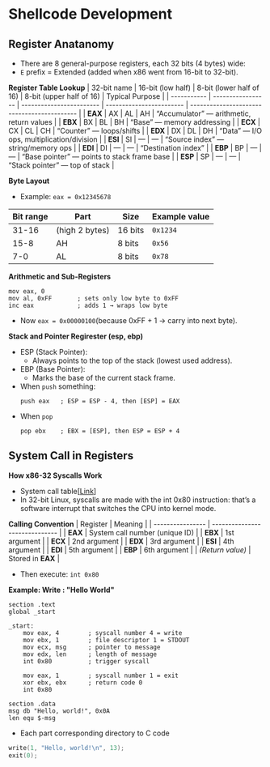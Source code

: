 # Shellcode Development

## Register Anatanomy
- There are 8 general-purpose registers, each 32 bits (4 bytes) wide:
- `E` prefix = Extended (added when x86 went from 16-bit to 32-bit).

__Register Table Lookup__
| 32-bit name | 16-bit (low half) | 8-bit (lower half of 16) | 8-bit (upper half of 16) | Typical Purpose                             |
| ----------- | ----------------- | ------------------------ | ------------------------ | ------------------------------------------- |
| **EAX**     | AX                | AL                       | AH                       | “Accumulator” — arithmetic, return values   |
| **EBX**     | BX                | BL                       | BH                       | “Base” — memory addressing                  |
| **ECX**     | CX                | CL                       | CH                       | “Counter” — loops/shifts                    |
| **EDX**     | DX                | DL                       | DH                       | “Data” — I/O ops, multiplication/division   |
| **ESI**     | SI                | —                        | —                        | “Source index” — string/memory ops          |
| **EDI**     | DI                | —                        | —                        | “Destination index”                         |
| **EBP**     | BP                | —                        | —                        | “Base pointer” — points to stack frame base |
| **ESP**     | SP                | —                        | —                        | “Stack pointer” — top of stack              |


__Byte Layout__
- Example: `eax = 0x12345678`

| Bit range | Part           | Size    | Example value |
| --------- | -------------- | ------- | ------------- |
| 31-16     | (high 2 bytes) | 16 bits | `0x1234`      |
| 15-8      | AH             | 8 bits  | `0x56`        |
| 7-0       | AL             | 8 bits  | `0x78`        |


__Arithmetic and Sub-Registers__
```text
mov eax, 0
mov al, 0xFF       ; sets only low byte to 0xFF
inc eax            ; adds 1 → wraps low byte
```
- Now `eax = 0x00000100`(because 0xFF + 1 → carry into next byte).

__Stack and Pointer Regirester (esp, ebp)__
- ESP (Stack Pointer):
    - Always points to the top of the stack (lowest used address).
- EBP (Base Pointer): 
    - Marks the base of the current stack frame.
- When `push` something:
    ```text
    push eax   ; ESP = ESP - 4, then [ESP] = EAX
    ```
- When `pop`
    ```text
    pop ebx    ; EBX = [ESP], then ESP = ESP + 4
    ```

## System Call in Registers
__How x86-32 Syscalls Work__
- System call table[[Link](https://chromium.googlesource.com/chromiumos/docs/+/master/constants/syscalls.md#x86-32_bit)]
- In 32-bit Linux, syscalls are made with the int 0x80 instruction: that’s a software interrupt that switches the CPU into kernel mode.

__Calling Convention__
| Register         | Meaning                        |
| ---------------- | ------------------------------ |
| **EAX**          | System call number (unique ID) |
| **EBX**          | 1st argument                   |
| **ECX**          | 2nd argument                   |
| **EDX**          | 3rd argument                   |
| **ESI**          | 4th argument                   |
| **EDI**          | 5th argument                   |
| **EBP**          | 6th argument                   |
| *(Return value)* | Stored in **EAX**              |

- Then execute: `int 0x80`

__Example: Write : "Hello World"__
```text
section .text
global _start

_start:
    mov eax, 4        ; syscall number 4 = write
    mov ebx, 1        ; file descriptor 1 = STDOUT
    mov ecx, msg      ; pointer to message
    mov edx, len      ; length of message
    int 0x80          ; trigger syscall

    mov eax, 1        ; syscall number 1 = exit
    xor ebx, ebx      ; return code 0
    int 0x80

section .data
msg db "Hello, world!", 0x0A
len equ $-msg
```
- Each part corresponding directory to C code
```c
write(1, "Hello, world!\n", 13);
exit(0);
```